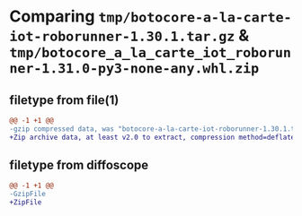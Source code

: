 # Comparing `tmp/botocore-a-la-carte-iot-roborunner-1.30.1.tar.gz` & `tmp/botocore_a_la_carte_iot_roborunner-1.31.0-py3-none-any.whl.zip`

## filetype from file(1)

```diff
@@ -1 +1 @@
-gzip compressed data, was "botocore-a-la-carte-iot-roborunner-1.30.1.tar", last modified: Thu Jul  6 01:45:04 2023, max compression
+Zip archive data, at least v2.0 to extract, compression method=deflate
```

## filetype from diffoscope

```diff
@@ -1 +1 @@
-GzipFile
+ZipFile
```

